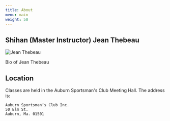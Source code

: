 ```yaml
---
title: About
menu: main
weight: 50
---
```


## Shihan (Master Instructor) Jean Thebeau

![Jean Thebeau](/images/Master_Jean_250x250.png)

Bio of Jean Thebeau


## Location

Classes are held in the Auburn Sportsman's Club Meeting Hall. The address is: 

    Auburn Sportsman’s Club Inc.
    50 Elm St.
    Auburn, Ma. 01501
